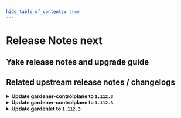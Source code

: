 ```yaml
---
hide_table_of_contents: true
---
```


# Release Notes next

## Yake release notes and upgrade guide

## Related upstream release notes / changelogs


<details>
<summary><b>Update gardener-controlplane to <code>1.112.3</code></b></summary>

# [gardener/gardener]

## 🐛 Bug Fixes

- `[OPERATOR]` A bug which prevented usage of labels with `seed.gardener.cloud/` prefix on `Seed`, `ManagedSeed`, `BackupEntry`, and `Shoot` resources has been fixed. by @rfranzke [#11486]

## Helm Charts
- controlplane: `europe-docker.pkg.dev/gardener-project/releases/charts/gardener/controlplane:v1.112.3`
- gardenlet: `europe-docker.pkg.dev/gardener-project/releases/charts/gardener/gardenlet:v1.112.3`
- operator: `europe-docker.pkg.dev/gardener-project/releases/charts/gardener/operator:v1.112.3`
- resource-manager: `europe-docker.pkg.dev/gardener-project/releases/charts/gardener/resource-manager:v1.112.3`
## Docker Images
- admission-controller: `europe-docker.pkg.dev/gardener-project/releases/gardener/admission-controller:v1.112.3`
- apiserver: `europe-docker.pkg.dev/gardener-project/releases/gardener/apiserver:v1.112.3`
- controller-manager: `europe-docker.pkg.dev/gardener-project/releases/gardener/controller-manager:v1.112.3`
- gardenlet: `europe-docker.pkg.dev/gardener-project/releases/gardener/gardenlet:v1.112.3`
- node-agent: `europe-docker.pkg.dev/gardener-project/releases/gardener/node-agent:v1.112.3`
- operator: `europe-docker.pkg.dev/gardener-project/releases/gardener/operator:v1.112.3`
- resource-manager: `europe-docker.pkg.dev/gardener-project/releases/gardener/resource-manager:v1.112.3`
- scheduler: `europe-docker.pkg.dev/gardener-project/releases/gardener/scheduler:v1.112.3`


</details>

<details>
<summary><b>Update gardener-controlplane to <code>1.112.3</code></b></summary>

# [gardener/gardener]

## 🐛 Bug Fixes

- `[OPERATOR]` A bug which prevented usage of labels with `seed.gardener.cloud/` prefix on `Seed`, `ManagedSeed`, `BackupEntry`, and `Shoot` resources has been fixed. by @rfranzke [#11486]

## Helm Charts
- controlplane: `europe-docker.pkg.dev/gardener-project/releases/charts/gardener/controlplane:v1.112.3`
- gardenlet: `europe-docker.pkg.dev/gardener-project/releases/charts/gardener/gardenlet:v1.112.3`
- operator: `europe-docker.pkg.dev/gardener-project/releases/charts/gardener/operator:v1.112.3`
- resource-manager: `europe-docker.pkg.dev/gardener-project/releases/charts/gardener/resource-manager:v1.112.3`
## Docker Images
- admission-controller: `europe-docker.pkg.dev/gardener-project/releases/gardener/admission-controller:v1.112.3`
- apiserver: `europe-docker.pkg.dev/gardener-project/releases/gardener/apiserver:v1.112.3`
- controller-manager: `europe-docker.pkg.dev/gardener-project/releases/gardener/controller-manager:v1.112.3`
- gardenlet: `europe-docker.pkg.dev/gardener-project/releases/gardener/gardenlet:v1.112.3`
- node-agent: `europe-docker.pkg.dev/gardener-project/releases/gardener/node-agent:v1.112.3`
- operator: `europe-docker.pkg.dev/gardener-project/releases/gardener/operator:v1.112.3`
- resource-manager: `europe-docker.pkg.dev/gardener-project/releases/gardener/resource-manager:v1.112.3`
- scheduler: `europe-docker.pkg.dev/gardener-project/releases/gardener/scheduler:v1.112.3`


</details>

<details>
<summary><b>Update gardenlet to <code>1.112.3</code></b></summary>

# [gardener/gardener]

## 🐛 Bug Fixes

- `[OPERATOR]` A bug which prevented usage of labels with `seed.gardener.cloud/` prefix on `Seed`, `ManagedSeed`, `BackupEntry`, and `Shoot` resources has been fixed. by @rfranzke [#11486]

## Helm Charts
- controlplane: `europe-docker.pkg.dev/gardener-project/releases/charts/gardener/controlplane:v1.112.3`
- gardenlet: `europe-docker.pkg.dev/gardener-project/releases/charts/gardener/gardenlet:v1.112.3`
- operator: `europe-docker.pkg.dev/gardener-project/releases/charts/gardener/operator:v1.112.3`
- resource-manager: `europe-docker.pkg.dev/gardener-project/releases/charts/gardener/resource-manager:v1.112.3`
## Docker Images
- admission-controller: `europe-docker.pkg.dev/gardener-project/releases/gardener/admission-controller:v1.112.3`
- apiserver: `europe-docker.pkg.dev/gardener-project/releases/gardener/apiserver:v1.112.3`
- controller-manager: `europe-docker.pkg.dev/gardener-project/releases/gardener/controller-manager:v1.112.3`
- gardenlet: `europe-docker.pkg.dev/gardener-project/releases/gardener/gardenlet:v1.112.3`
- node-agent: `europe-docker.pkg.dev/gardener-project/releases/gardener/node-agent:v1.112.3`
- operator: `europe-docker.pkg.dev/gardener-project/releases/gardener/operator:v1.112.3`
- resource-manager: `europe-docker.pkg.dev/gardener-project/releases/gardener/resource-manager:v1.112.3`
- scheduler: `europe-docker.pkg.dev/gardener-project/releases/gardener/scheduler:v1.112.3`


</details>
